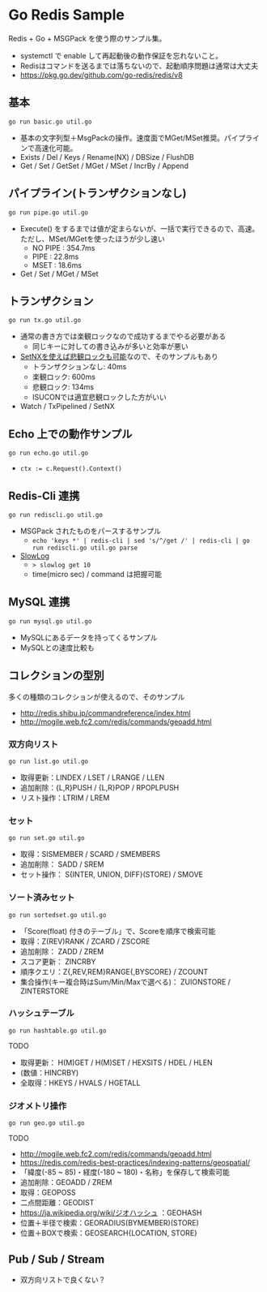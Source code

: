 # Go Redis Sample

Redis + Go + MSGPack を使う際のサンプル集。

- systemctl で enable して再起動後の動作保証を忘れないこと。
- Redisはコマンドを送るまでは落ちないので、起動順序問題は通常は大丈夫
- https://pkg.go.dev/github.com/go-redis/redis/v8

## 基本

`go run basic.go util.go`

- 基本の文字列型＋MsgPackの操作。速度面でMGet/MSet推奨。パイプラインで高速化可能。
- Exists / Del / Keys / Rename(NX) / DBSize / FlushDB
- Get / Set / GetSet / MGet / MSet / IncrBy / Append

## パイプライン(トランザクションなし)

`go run pipe.go util.go`

- Execute() をするまでは値が定まらないが、一括で実行できるので、高速。
  ただし、MSet/MGetを使ったほうが少し速い
  - NO PIPE : 354.7ms
  - PIPE : 22.8ms
  - MSET : 18.6ms
- Get / Set / MGet / MSet

## トランザクション

`go run tx.go util.go`

- 通常の書き方では楽観ロックなので成功するまでやる必要がある
  - 同じキーに対しての書き込みが多いと効率が悪い
- [SetNXを使えば悲観ロックも可能](http://redis.shibu.jp/commandreference/strings.html)なので、そのサンプルもあり
  - トランザクションなし:  40ms
  - 楽観ロック: 600ms
  - 悲観ロック: 134ms
  - ISUCONでは適宜悲観ロックした方がいい
- Watch / TxPipelined / SetNX

## Echo 上での動作サンプル

`go run echo.go util.go`

- `ctx := c.Request().Context()`

## Redis-Cli 連携

`go run rediscli.go util.go`

- MSGPack されたものをパースするサンプル
  - `echo 'keys *' | redis-cli | sed 's/^/get /' | redis-cli | go run rediscli.go util.go parse`
- [SlowLog](https://redis.io/commands/slowlog)
  - `> slowlog get 10`
  - time(micro sec) / command は把握可能

## MySQL 連携

`go run mysql.go util.go`

- MySQLにあるデータを持ってくるサンプル
- MySQLとの速度比較も

## コレクションの型別

多くの種類のコレクションが使えるので、そのサンプル

- http://redis.shibu.jp/commandreference/index.html
- http://mogile.web.fc2.com/redis/commands/geoadd.html

### 双方向リスト

`go run list.go util.go`

- 取得更新：LINDEX / LSET / LRANGE / LLEN
- 追加削除：{L,R}PUSH / {L,R}POP / RPOPLPUSH
- リスト操作：LTRIM / LREM

### セット

`go run set.go util.go`

- 取得：SISMEMBER / SCARD / SMEMBERS
- 追加削除： SADD / SREM
- セット操作： S{INTER, UNION, DIFF}(STORE)  / SMOVE

### ソート済みセット

`go run sortedset.go util.go`

- 「Score(float) 付きのテーブル」で、Scoreを順序で検索可能
- 取得：Z(REV)RANK  / ZCARD / ZSCORE
- 追加削除： ZADD / ZREM
- スコア更新： ZINCRBY
- 順序クエリ：Z{,REV,REM}RANGE{,BYSCORE} / ZCOUNT
- 集合操作(キー複合時はSum/Min/Maxで選べる)： ZUIONSTORE / ZINTERSTORE

### ハッシュテーブル

`go run hashtable.go util.go`

TODO

- 取得更新： H(M)GET / H(M)SET / HEXSITS / HDEL / HLEN
- (数値：HINCRBY)
- 全取得：HKEYS / HVALS / HGETALL


### ジオメトリ操作

`go run geo.go util.go`

TODO

- http://mogile.web.fc2.com/redis/commands/geoadd.html
- https://redis.com/redis-best-practices/indexing-patterns/geospatial/
- 「緯度(-85 ~ 85)・経度(-180 ~ 180)・名称」を保存して検索可能
- 追加削除：GEOADD / ZREM
- 取得：GEOPOSS
- 二点間距離：GEODIST
- https://ja.wikipedia.org/wiki/ジオハッシュ ：GEOHASH
- 位置＋半径で検索：GEORADIUS(BYMEMBER)(STORE)
- 位置＋BOXで検索：GEOSEARCH{LOCATION, STORE}

## Pub / Sub / Stream

- 双方向リストで良くない？
